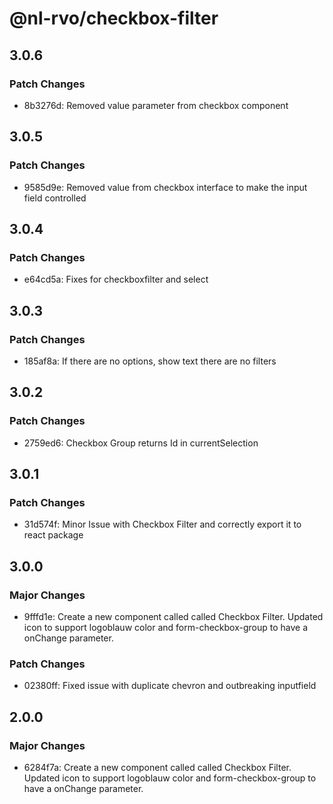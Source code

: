 # @nl-rvo/checkbox-filter

## 3.0.6

### Patch Changes

- 8b3276d: Removed value parameter from checkbox component

## 3.0.5

### Patch Changes

- 9585d9e: Removed value from checkbox interface to make the input field controlled

## 3.0.4

### Patch Changes

- e64cd5a: Fixes for checkboxfilter and select

## 3.0.3

### Patch Changes

- 185af8a: If there are no options, show text there are no filters

## 3.0.2

### Patch Changes

- 2759ed6: Checkbox Group returns Id in currentSelection

## 3.0.1

### Patch Changes

- 31d574f: Minor Issue with Checkbox Filter and correctly export it to react package

## 3.0.0

### Major Changes

- 9fffd1e: Create a new component called called Checkbox Filter. Updated icon to support logoblauw color and form-checkbox-group to have a onChange parameter.

### Patch Changes

- 02380ff: Fixed issue with duplicate chevron and outbreaking inputfield

## 2.0.0

### Major Changes

- 6284f7a: Create a new component called called Checkbox Filter. Updated icon to support logoblauw color and form-checkbox-group to have a onChange parameter.
